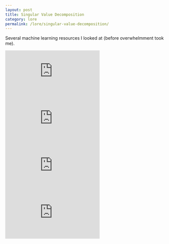 ```yaml
---
layout: post
title: Singular Value Decomposition 
category: lore
permalink: /lore/singular-value-decomposition/
---
```


Several machine learning resources I looked at (before overwhelmment took me).

<div class="video-container">
<iframe max-width="100%" height="auto" src="https://www.youtube.com/embed/P5mlg91as1c" frameborder="0" allow="autoplay; encrypted-media" allowfullscreen></iframe>
</div>

<div class="video-container">
<iframe max-width="100%" height="auto" src="https://www.youtube.com/embed/mBcLRGuAFUk" frameborder="0" allow="autoplay; encrypted-media" allowfullscreen></iframe>
</div>

<div class="video-container">
<iframe max-width="100%" height="auto" src="https://www.youtube.com/embed/cOUTpqlX-Xs" frameborder="0" allow="autoplay; encrypted-media" allowfullscreen></iframe>
</div>

<div class="video-container">
<iframe max-width="100%" height="auto" src="https://www.youtube.com/embed/CQbbsKK1kus" frameborder="0" allow="autoplay; encrypted-media" allowfullscreen></iframe>
</div>

